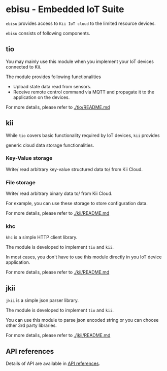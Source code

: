 # ebisu - Embedded IoT Suite

`ebisu` provides access to `Kii IoT cloud` to the limited resource devices.

`ebisu` consists of following components.

## tio

You may mainly use this module when you implement your IoT devices connected to Kii.

The module provides following functionalities

- Upload state data read from sensors.
- Receive remote control command via MQTT and propagate it to the application on the devices.

For more details, please refer to [./tio/README.md](./tio/README.md)

## kii

While `tio` covers basic functionality required by IoT devices, `kii` provides

generic cloud data storage functionalities.

### Key-Value storage

Write/ read arbitrary key-value structured data to/ from Kii Cloud.

### File storage

Write/ read arbitrary binary data to/ from Kii Cloud.

For example, you can use these storage to store configuration data.

For more details, please refer to [./kii/README.md](./kii/README.md)

### khc

`khc` is a simple HTTP client library.

The module is developed to implement `tio` and `kii`.

In most cases, you don't have to use this module directly in you IoT device application.

For more details, please refer to [./kii/README.md](./kii/README.md)

## jkii

`jkii` is a simple json parser library.

The module is developed to implement `tio` and `kii`.

You can use this module to parse json encoded string or you can choose other 3rd party libraries.

For more details, please refer to [./jkii/README.md](./jkii/README.md)

## API references

Details of API are available in [API references](https://kiiplatform.github.io/ebisu-doc).
